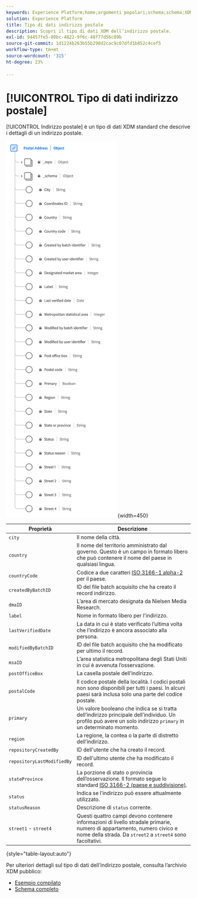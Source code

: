 ```yaml
---
keywords: Experience Platform;home;argomenti popolari;schema;schema;XDM;campi;schemi;schemi;indirizzo;xdm:address;datatype;data-type;data type;data type;
solution: Experience Platform
title: Tipo di dati indirizzo postale
description: Scopri il tipo di dati XDM dell’indirizzo postale.
exl-id: 94457fe5-80bc-4822-9f6c-48f77d56c89b
source-git-commit: 1d1224b263b55b290d2cac9c07dfd1b852c4cef5
workflow-type: tm+mt
source-wordcount: '315'
ht-degree: 23%

---
```


# [!UICONTROL Tipo di dati indirizzo postale]

[!UICONTROL Indirizzo postale] è un tipo di dati XDM standard che descrive i dettagli di un indirizzo postale.

![](../images/data-types/postal-address.png){width=450}

| Proprietà | Descrizione |
| --- | --- |
| `city` | Il nome della città. |
| `country` | Il nome del territorio amministrato dal governo. Questo è un campo in formato libero che può contenere il nome del paese in qualsiasi lingua. |
| `countryCode` | Codice a due caratteri <a href="https://datahub.io/core/country-list">ISO 3166-1 alpha-2</a> per il paese. |
| `createdByBatchID` | ID del file batch acquisito che ha creato il record indirizzo. |
| `dmaID` | L’area di mercato designata da Nielsen Media Research. |
| `label` | Nome in formato libero per l&#39;indirizzo. |
| `lastVerifiedDate` | La data in cui è stato verificato l’ultima volta che l’indirizzo è ancora associato alla persona. |
| `modifiedByBatchID` | ID del file batch acquisito che ha modificato per ultimo il record. |
| `msaID` | L’area statistica metropolitana degli Stati Uniti in cui è avvenuta l’osservazione. |
| `postOfficeBox` | La casella postale dell’indirizzo. |
| `postalCode` | Il codice postale della località. I codici postali non sono disponibili per tutti i paesi. In alcuni paesi sarà inclusa solo una parte del codice postale. |
| `primary` | Un valore booleano che indica se si tratta dell’indirizzo principale dell’individuo. Un profilo può avere un solo indirizzo `primary` in un determinato momento. |
| `region` | La regione, la contea o la parte di distretto dell’indirizzo. |
| `repositoryCreatedBy` | ID dell&#39;utente che ha creato il record. |
| `repositoryLastModifiedBy` | ID dell&#39;ultimo utente che ha modificato il record. |
| `stateProvince` | La porzione di stato o provincia dell’osservazione. Il formato segue lo standard [ISO 3166-2 (paese e suddivisione)](https://www.unece.org/cefact/locode/subdivisions.html). |
| `status` | Indica se l’indirizzo può essere attualmente utilizzato. |
| `statusReason` | Descrizione di `status` corrente. |
| `street1` - `street4` | Questi quattro campi devono contenere informazioni di livello stradale primarie, numero di appartamento, numero civico e nome della strada. Da `street2` a `street4` sono facoltativi. |

{style="table-layout:auto"}

Per ulteriori dettagli sul tipo di dati dell’indirizzo postale, consulta l’archivio XDM pubblico:

* [Esempio compilato](https://github.com/adobe/xdm/blob/master/components/datatypes/demographic/address.example.1.json)
* [Schema completo](https://github.com/adobe/xdm/blob/master/components/datatypes/demographic/address.schema.json)
